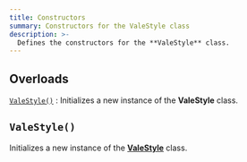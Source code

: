 ```yaml
---
title: Constructors
summary: Constructors for the ValeStyle class
description: >-
  Defines the constructors for the **ValeStyle** class.
---
```


## Overloads

[`ValeStyle()`](#valeapplicationinfo)
: Initializes a new instance of the **ValeStyle** class.

## `ValeStyle()`

Initializes a new instance of the [**ValeStyle**][01] class.

<!-- Link Reference Definitions -->
[01]: ../
